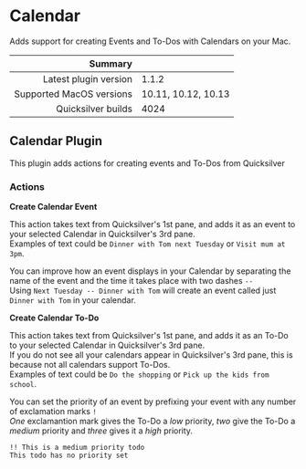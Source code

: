 # Calendar

Adds support for creating Events and To-Dos with Calendars on your Mac.

 Summary                  | &nbsp; 
-------------------------:|:--------------------
 Latest plugin version    | 1.1.2
 Supported MacOS versions | 10.11, 10.12, 10.13
 Quicksilver builds       | 4024


## Calendar Plugin

This plugin adds actions for creating events and To-Dos from Quicksilver

### Actions

**Create Calendar Event**

This action takes text from Quicksilver's 1st pane, and adds it as an event to
your selected Calendar in Quicksilver's 3rd pane.  
Examples of text could be `Dinner with Tom next Tuesday` or `Visit mum at
3pm`.

You can improve how an event displays in your Calendar by separating the name
of the event and the time it takes place with two dashes `--`  
Using `Next Tuesday -- Dinner with Tom` will create an event called just
`Dinner with Tom` in your calendar.

**Create Calendar To-Do**

This action takes text from Quicksilver's 1st pane, and adds it as an To-Do to
your selected Calendar in Quicksilver's 3rd pane.  
If you do not see all your calendars appear in Quicksilver's 3rd pane, this is
because not all calendars support To-Dos.  
Examples of text could be `Do the shopping` or `Pick up the kids from school`.

You can set the priority of an event by prefixing your event with any number
of exclamation marks `!`  
_One_ exclamantion mark gives the To-Do a _low_ priority, _two_ give the To-Do
a _medium_ priority and _three_ gives it a _high_ priority.

`!! This is a medium priority todo`  
`This todo has no priority set`